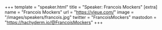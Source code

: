 +++
template = "speaker.html"
title = "Speaker: Francois Mockers"
[extra]
  name = "Francois Mockers"
  url = "https://vleue.com/"
  image = "/images/speakers/francois.jpg"
  twitter = "FrancoisMockers"
  mastodon = "https://hachyderm.io/@FrancoisMockers"
+++
